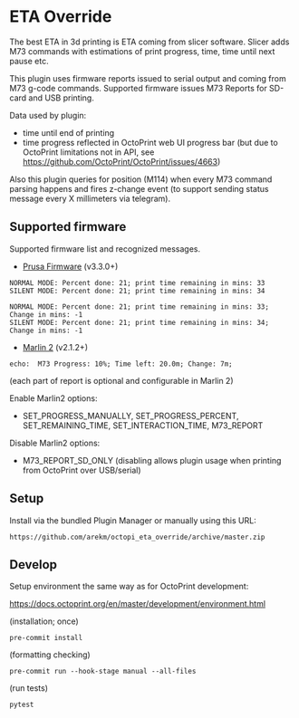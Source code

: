 # ETA Override

The best ETA in 3d printing is ETA coming from slicer software. Slicer adds M73 commands
with estimations of print progress, time, time until next pause etc.

This plugin uses firmware reports issued to serial output and coming from M73 g-code commands.
Supported firmware issues M73 Reports for SD-card and USB printing.

Data used by plugin:
* time until end of printing
* time progress reflected in OctoPrint web UI progress bar
  (but due to OctoPrint limitations not in API, see https://github.com/OctoPrint/OctoPrint/issues/4663)

Also this plugin queries for position (M114) when every M73 command parsing happens and fires z-change event
(to support sending status message every X millimeters via telegram).

## Supported firmware

Supported firmware list and recognized messages.

* [Prusa Firmware](https://github.com/prusa3d/Prusa-Firmware) (v3.3.0+)

```
NORMAL MODE: Percent done: 21; print time remaining in mins: 33
SILENT MODE: Percent done: 21; print time remaining in mins: 34
```

```
NORMAL MODE: Percent done: 21; print time remaining in mins: 33; Change in mins: -1
SILENT MODE: Percent done: 21; print time remaining in mins: 34; Change in mins: -1
```

* [Marlin 2](https://github.com/MarlinFirmware/Marlin) (v2.1.2+)

```
echo:  M73 Progress: 10%; Time left: 20.0m; Change: 7m;
```

(each part of report is optional and configurable in Marlin 2)

Enable Marlin2 options:
- SET\_PROGRESS\_MANUALLY, SET\_PROGRESS\_PERCENT, SET\_REMAINING\_TIME, SET\_INTERACTION\_TIME,
  M73\_REPORT

Disable Marlin2 options:
- M73\_REPORT\_SD\_ONLY (disabling allows plugin usage when printing from OctoPrint over USB/serial)

## Setup

Install via the bundled Plugin Manager or manually using this URL:

    https://github.com/arekm/octopi_eta_override/archive/master.zip

## Develop

Setup environment the same way as for OctoPrint development:

https://docs.octoprint.org/en/master/development/environment.html

(installation; once)
```
pre-commit install
```

(formatting checking)
```
pre-commit run --hook-stage manual --all-files
```

(run tests)
```
pytest
```

